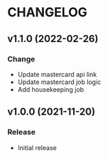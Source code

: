 # CHANGELOG

## v1.1.0 (2022-02-26)
### Change
* Update mastercard api link
* Update mastercard job logic
* Add housekeeping job

## v1.0.0 (2021-11-20)
### Release
* Initial release
